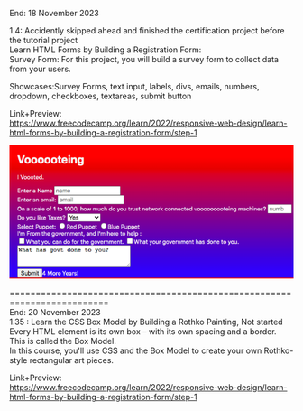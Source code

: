End: 18 November 2023<br>

1.4: Accidently skipped ahead and finished the certification project before the tutorial project</br>
Learn HTML Forms by Building a Registration Form:<br>
Survey Form: For this project, you will build a survey form to collect data from your users.

Showcases:Survey Forms, text input, labels, divs, emails, numbers, dropdown, checkboxes, textareas, submit button<br>

Link+Preview:<br>
https://www.freecodecamp.org/learn/2022/responsive-web-design/learn-html-forms-by-building-a-registration-form/step-1

![Finished Project, passed all tests.](https://github.com/evilusean/CourseraGoogleFCC/blob/main/FCC-ResponsiveWebDesign-HTML-CSS-Grid-FlexBox/1.4RegistrationFormsHTML/VoooteForm.png)


=========================================================================</br>
End: 20 November 2023</br>
1.35 : Learn the CSS Box Model by Building a Rothko Painting, Not started
Every HTML element is its own box – with its own spacing and a border. This is called the Box Model.</br>
In this course, you'll use CSS and the Box Model to create your own Rothko-style rectangular art pieces.</br>

Link+Preview:<br>
https://www.freecodecamp.org/learn/2022/responsive-web-design/learn-html-forms-by-building-a-registration-form/step-1
